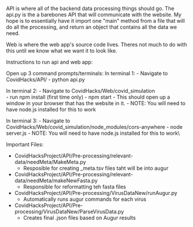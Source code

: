 API is where all of the backend data processing things should go. The api.py is the a barebones API that will communicate with the website.
My hope is to essentially have it import one "main" method from a file that will do all the processing, and return an object that contains all the data we need. 

Web is where the web app's source code lives. Theres not much to do with this until we know what we want it to look like. 

Instructions to run api and web app:

Open up 3 command prompts/terminals:
In terminal 1: 
    - Navigate to CovidHacks/API/ 
    - python api.py

In terminal 2:
    - Navigate to CovidHacks/Web/covid_simulation\
    - run npm install (first time only)
    - npm start
    - This should open up a window in your browser that has the website in it.
    - NOTE: You will need to have node.js installed for this to work
 
 In terminal 3: 
    - Navigate to CovidHacks/Web/covid_simulation/node_modules/cors-anywhere
    - node server.js
    - NOTE: You will need to have node.js installed for this to work\
    
Important Files: 
- CovidHacksProject/API/Pre-processing/relevant-data/needMeta/MakeMeta.py 
    - Resposible for creating <virus>_meta.tsv files taht will be into augur
- CovidHacksProject/API/Pre-processing/relevant-data/needMeta/makeNewFasta.py
    - Responsible for reformatting teh fasta files
- CovidHacksProject/API/Pre-processing/VirusDataNew/runAugur.py
    - Automatically runs augur commands for each virus
- CovidHacksProject/API/Pre-processing/VirusDataNew/ParseVirusData.py 
    - Creates final <virus>.json files based on Augur results


 
